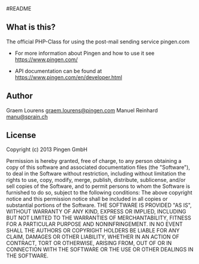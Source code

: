 #README

## What is this?
The official PHP-Class for using the post-mail sending service pingen.com

* For more information about Pingen and how to use it see <https://www.pingen.com/>

* API documentation can be found at <https://www.pingen.com/en/developer.html>

## Author
Graem Lourens <graem.lourens@pingen.com>
Manuel Reinhard <manu@sprain.ch>

## License

Copyright (c) 2013 Pingen GmbH

Permission is hereby granted, free of charge, to any person obtaining a
copy of this software and associated documentation files (the "Software"),
to deal in the Software without restriction, including without limitation
the rights to use, copy, modify, merge, publish, distribute, sublicense,
and/or sell copies of the Software, and to permit persons to whom the
Software is furnished to do so, subject to the following conditions:
The above copyright notice and this permission notice shall be included
in all copies or substantial portions of the Software.
THE SOFTWARE IS PROVIDED "AS IS", WITHOUT WARRANTY OF ANY KIND, EXPRESS OR
IMPLIED, INCLUDING BUT NOT LIMITED TO THE WARRANTIES OF MERCHANTABILITY,
FITNESS FOR A PARTICULAR PURPOSE AND NONINFRINGEMENT. IN NO EVENT SHALL
THE AUTHORS OR COPYRIGHT HOLDERS BE LIABLE FOR ANY CLAIM, DAMAGES OR
OTHER LIABILITY, WHETHER IN AN ACTION OF CONTRACT, TORT OR OTHERWISE,
ARISING FROM, OUT OF OR IN CONNECTION WITH THE SOFTWARE OR THE USE
OR OTHER DEALINGS IN THE SOFTWARE.